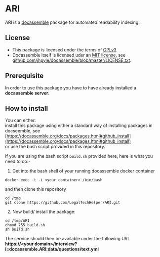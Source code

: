 # ARI
ARI is a [docassemble](https://docassemble.org) package for automated readability indexing.

## License
- This package is licensed under the terms of [GPLv3](https://opensource.org/licenses/gpl-3.0.html).
- Docassemble itself is licensed uder an [MIT license](https://opensource.org/licenses/MIT), see [github.com/jhpyle/docassemble/blob/master/LICENSE.txt](https://github.com/jhpyle/docassemble/blob/master/LICENSE.txt).

## Prerequisite
In order to use this package you have to have already installed a **docassemble server**.

## How to install
You can either:<br/>
install this package using either a standard way of installing packages in docseemble, see 
[https://docassemble.org/docs/packages.html#github_install](https://docassemble.org/docs/packages.html#github_install)<br/>
or use the bash script provided in this repository.

If you are using the bash script `build.sh` provided here, here is what you need to do:-<br/>

1. Get into the bash shell of your running docassemble docker container
```
docker exec -t -i <your container> /bin/bash
```
and then clone this repository
```
cd /tmp
git clone https://github.com/LegalTechHelper/ARI.git
```

2. Now build/ install the package:
```
cd /tmp/ARI
chmod 755 build.sh
sh build.sh
```

The service should then be available under the following URL<br/>
__https://&lt;your domain&gt;/interview?i=docassemble.ARI:data/questions/text.yml__
